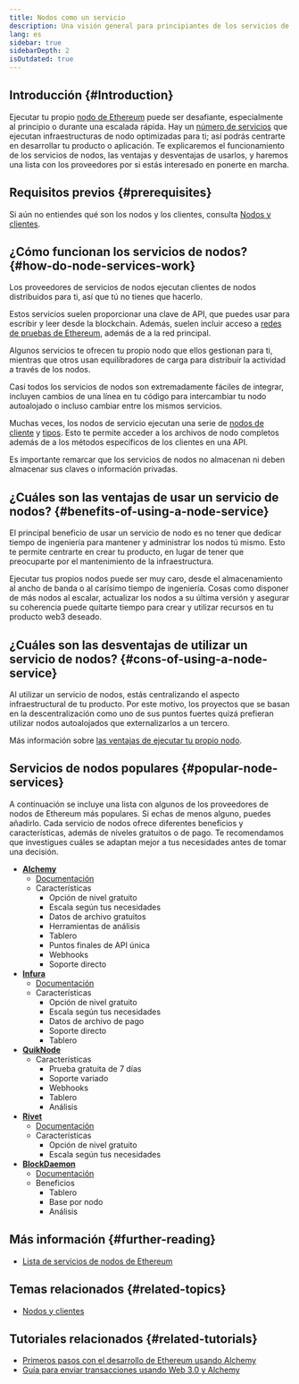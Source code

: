 ```yaml
---
title: Nodos como un servicio
description: Una visión general para principiantes de los servicios de nodos, los pros y los contras, y los proveedores populares.
lang: es
sidebar: true
sidebarDepth: 2
isOutdated: true
---
```


## Introducción {#Introduction}

Ejecutar tu propio [nodo de Ethereum](/developers/docs/nodes-and-clients/#what-are-nodes-and-clients) puede ser desafiante, especialmente al principio o durante una escalada rápida. Hay un [número de servicios](#popular-node-services) que ejecutan infraestructuras de nodo optimizadas para ti; así podrás centrarte en desarrollar tu producto o aplicación. Te explicaremos el funcionamiento de los servicios de nodos, las ventajas y desventajas de usarlos, y haremos una lista con los proveedores por si estás interesado en ponerte en marcha.

## Requisitos previos {#prerequisites}

Si aún no entiendes qué son los nodos y los clientes, consulta [Nodos y clientes](/developers/docs/nodes-and-clients/).

## ¿Cómo funcionan los servicios de nodos? {#how-do-node-services-work}

Los proveedores de servicios de nodos ejecutan clientes de nodos distribuidos para ti, así que tú no tienes que hacerlo.

Estos servicios suelen proporcionar una clave de API, que puedes usar para escribir y leer desde la blockchain. Además, suelen incluir acceso a [redes de pruebas de Ethereum](/developers/docs/networks/#testnets), además de a la red principal.

Algunos servicios te ofrecen tu propio nodo que ellos gestionan para ti, mientras que otros usan equilibradores de carga para distribuir la actividad a través de los nodos.

Casi todos los servicios de nodos son extremadamente fáciles de integrar, incluyen cambios de una línea en tu código para intercambiar tu nodo autoalojado o incluso cambiar entre los mismos servicios.

Muchas veces, los nodos de servicio ejecutan una serie de [nodos de cliente](/developers/docs/nodes-and-clients/#clients) y [tipos](/developers/docs/nodes-and-clients/#node-types). Esto te permite acceder a los archivos de nodo completos además de a los métodos específicos de los clientes en una API.

Es importante remarcar que los servicios de nodos no almacenan ni deben almacenar sus claves o información privadas.

## ¿Cuáles son las ventajas de usar un servicio de nodos? {#benefits-of-using-a-node-service}

El principal beneficio de usar un servicio de nodo es no tener que dedicar tiempo de ingeniería para mantener y administrar los nodos tú mismo. Esto te permite centrarte en crear tu producto, en lugar de tener que preocuparte por el mantenimiento de la infraestructura.

Ejecutar tus propios nodos puede ser muy caro, desde el almacenamiento al ancho de banda o al carísimo tiempo de ingeniería. Cosas como disponer de más nodos al escalar, actualizar los nodos a su última versión y asegurar su coherencia puede quitarte tiempo para crear y utilizar recursos en tu producto web3 deseado.

## ¿Cuáles son las desventajas de utilizar un servicio de nodos? {#cons-of-using-a-node-service}

Al utilizar un servicio de nodos, estás centralizando el aspecto infraestructural de tu producto. Por este motivo, los proyectos que se basan en la descentralización como uno de sus puntos fuertes quizá prefieran utilizar nodos autoalojados que externalizarlos a un tercero.

Más información sobre [las ventajas de ejecutar tu propio nodo](/developers/docs/nodes-and-clients/#benefits-to-you).

## Servicios de nodos populares {#popular-node-services}

A continuación se incluye una lista con algunos de los proveedores de nodos de Ethereum más populares. Si echas de menos alguno, puedes añadirlo. Cada servicio de nodos ofrece diferentes beneficios y características, además de niveles gratuitos o de pago. Te recomendamos que investigues cuáles se adaptan mejor a tus necesidades antes de tomar una decisión.

- [**Alchemy**](https://alchemyapi.io/)
  - [Documentación](https://docs.alchemyapi.io/)
  - Características
    - Opción de nivel gratuito
    - Escala según tus necesidades
    - Datos de archivo gratuitos
    - Herramientas de análisis
    - Tablero
    - Puntos finales de API única
    - Webhooks
    - Soporte directo
- [**Infura**](https://infura.io/)
  - [Documentación](https://infura.io/docs)
  - Características
    - Opción de nivel gratuito
    - Escala según tus necesidades
    - Datos de archivo de pago
    - Soporte directo
    - Tablero
- [**QuikNode**](https://www.quiknode.io/)
  - Características
    - Prueba gratuita de 7 días
    - Soporte variado
    - Webhooks
    - Tablero
    - Análisis
- [**Rivet**](https://rivet.cloud/)
  - [Documentación](https://rivet.readthedocs.io/en/latest/)
  - Características
    - Opción de nivel gratuito
    - Escala según tus necesidades
- [**BlockDaemon**](https://blockdaemon.com/)
  - [Documentación](https://ubiquity.docs.blockdaemon.com/)
  - Beneficios
    - Tablero
    - Base por nodo
    - Análisis

## Más información {#further-reading}

- [Lista de servicios de nodos de Ethereum](https://ethereumnodes.com/)

## Temas relacionados {#related-topics}

- [Nodos y clientes](/developers/docs/nodes-and-clients/)

## Tutoriales relacionados {#related-tutorials}

- [Primeros pasos con el desarrollo de Ethereum usando Alchemy](/developers/tutorials/sending-transactions-using-web3-and-alchemy/)
- [Guía para enviar transacciones usando Web 3.0 y Alchemy](/developers/tutorials/getting-started-with-ethereum-development-using-alchemy/)
